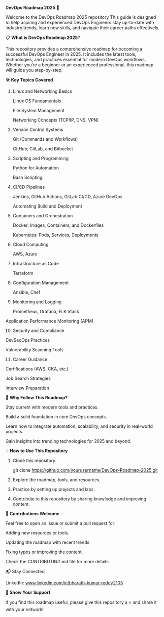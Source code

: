 **DevOps Roadmap 2025** 🚀

Welcome to the DevOps Roadmap 2025 repository This guide is designed to help aspiring and experienced DevOps Engineers stay up-to-date with industry trends, learn new skills, and navigate their career paths effectively.

📋 **What is DevOps Roadmap 2025**?

This repository provides a comprehensive roadmap for becoming a successful DevOps Engineer in 2025. It includes the latest tools, technologies, and practices essential for modern DevOps workflows. Whether you're a beginner or an experienced professional, this roadmap will guide you step-by-step.

🛠️ **Key Topics Covered**

1. Linux and Networking Basics

   Linux OS Fundamentals

   File System Management

   Networking Concepts (TCP/IP, DNS, VPN)

2. Version Control Systems

   Git (Commands and Workflows)

   GitHub, GitLab, and Bitbucket

3. Scripting and Programming

   Python for Automation

   Bash Scripting

4. CI/CD Pipelines

   Jenkins, GitHub Actions, GitLab CI/CD, Azure DevOps

   Automating Build and Deployment

5. Containers and Orchestration

   Docker: Images, Containers, and Dockerfiles

   Kubernetes: Pods, Services, Deployments

6. Cloud Computing

   AWS, Azure

7. Infrastructure as Code
   
   Terraform

8. Configuration Management

   Ansible, Chef

9. Monitoring and Logging

   Prometheus, Grafana, ELK Stack

  Application Performance Monitoring (APM)

10. Security and Compliance

   DevSecOps Practices

   Vulnerability Scanning Tools

11. Career Guidance

  Certifications (AWS, CKA, etc.)

  Job Search Strategies

  Interview Preparation

🎯 **Why Follow This Roadmap?**

Stay current with modern tools and practices.

Build a solid foundation in core DevOps concepts.

Learn how to integrate automation, scalability, and security in real-world projects.

Gain insights into trending technologies for 2025 and beyond.

💡 **How to Use This Repository**

1. Clone this repository:

   git clone https://github.com/yourusername/DevOps-Roadmap-2025.git

2. Explore the roadmap, tools, and resources.

3. Practice by setting up projects and labs.

4. Contribute to this repository by sharing knowledge and improving content.

🤝 **Contributions Welcome**

Feel free to open an issue or submit a pull request for:

Adding new resources or tools.

Updating the roadmap with recent trends.

Fixing typos or improving the content.


Check the CONTRIBUTING.md file for more details.

📬 Stay Connected

LinkedIn: www.linkedin.com/in/bharath-kumar-reddy2103

🌟 **Show Your Support**

If you find this roadmap useful, please give this repository a ⭐ and share it with your network!
